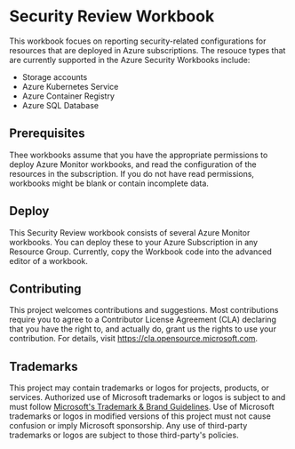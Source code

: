 # Security Review Workbook

This workbook focues on reporting security-related configurations for resources that are deployed in Azure subscriptions. The resouce types that are currently supported in the Azure Security Workbooks include:
  - Storage accounts
  - Azure Kubernetes Service
  - Azure Container Registry
  - Azure SQL Database

## Prerequisites

Thee workbooks assume that you have the appropriate permissions to deploy Azure Monitor workbooks, and read the configuration of the resources in the subscription. If you do not have read permissions, workbooks might be blank or contain incomplete data. 

## Deploy

This Security Review workbook consists of several Azure Monitor workbooks. You can deploy these to your Azure Subscription in any Resource Group. Currently, copy the Workbook code into the advanced editor of a workbook. 

## Contributing

This project welcomes contributions and suggestions.  Most contributions require you to agree to a
Contributor License Agreement (CLA) declaring that you have the right to, and actually do, grant us
the rights to use your contribution. For details, visit https://cla.opensource.microsoft.com.

## Trademarks

This project may contain trademarks or logos for projects, products, or services. Authorized use of Microsoft 
trademarks or logos is subject to and must follow 
[Microsoft's Trademark & Brand Guidelines](https://www.microsoft.com/en-us/legal/intellectualproperty/trademarks/usage/general).
Use of Microsoft trademarks or logos in modified versions of this project must not cause confusion or imply Microsoft sponsorship.
Any use of third-party trademarks or logos are subject to those third-party's policies.
